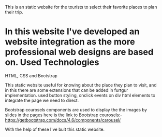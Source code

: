 This is an static website for the tourists to select their favorite places to plan their trip.

In this website I've developed an website integration as the more professional web designs are based on.
Used Technologies
=================
HTML, CSS and Bootstrap

This static website useful for knowing about the place they plan to visit, and in this there are some extensions that can be added in furtgur implementation.
used button styling, onclick events on div html elements to integrate the page we need to direct.

Bootstrap courosels components are used to display the the images by slides in the pages
here is the link to Bootstrap courosels:- https://getbootstrap.com/docs/4.6/components/carousel/

With the help of these I've bult this static website.
